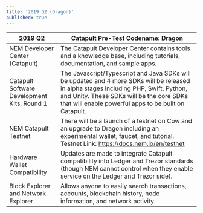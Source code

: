 ```yaml
---
title: '2019 Q2 (Dragon)'
published: true
---
```


| **2019 Q2** | **Catapult Pre-Test Codename: Dragon** |
| ------------- | ------------- |
| NEM Developer Center (Catapult)  | The Catapult Developer Center contains tools and a knowledge base, including tutorials, documentation, and sample apps.  |
| Catapult Software Development Kits, Round 1 | The Javascript/Typescript and Java SDKs will be updated and 4 more SDKs will be released in alpha stages including PHP, Swift, Python, and Unity. These SDKs will be the core SDKs that will enable powerful apps to be built on Catapult. |
| NEM Catapult Testnet | There will be a launch of a testnet on Cow and an upgrade to Dragon including an experimental wallet, faucet, and tutorial. Testnet Link: https://docs.nem.io/en/testnet |
| Hardware Wallet Compatibility | Updates are made to integrate Catapult compatibility into Ledger and Trezor standards (though NEM cannot control when they enable service on the Ledger and Trezor side). |
| Block Explorer and Network Explorer | Allows anyone to easily search transactions, accounts, blockchain history, node information, and network activity. |

